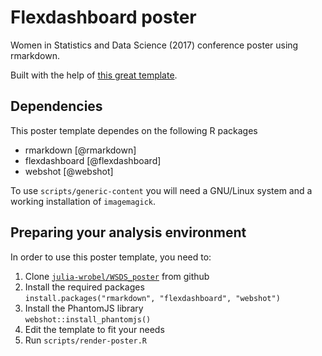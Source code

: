 # Flexdashboard poster

Women in Statistics and Data Science (2017) conference poster using rmarkdown.



Built with the help of [this great template](https://odeleongt.github.io/flexdashboard-poster/).




## Dependencies

This poster template dependes on the following R packages

- rmarkdown [@rmarkdown]
- flexdashboard [@flexdashboard]
- webshot [@webshot]

To use `scripts/generic-content` you will need a GNU/Linux system
and a working installation of `imagemagick`.



## Preparing your analysis environment

In order to use this poster template, you need to:

1. Clone [`julia-wrobel/WSDS_poster`](https://github.com/julia-wrobel/WSDS_poster)
from github
1. Install the required packages  
`install.packages("rmarkdown", "flexdashboard", "webshot")`
1. Install the PhantomJS library  
`webshot::install_phantomjs()`
1. Edit the template to fit your needs
1. Run `scripts/render-poster.R`
